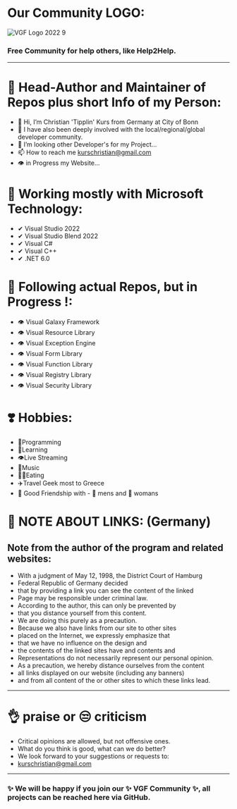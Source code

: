 # Our Community LOGO:
![VGF Logo 2022 9](https://user-images.githubusercontent.com/40143278/152175762-3abbf383-da5e-4da9-aa29-51652d93654c.jpg)
### Free Community for help others, like Help2Help.
----
# 🧑 Head-Author and Maintainer of Repos plus short Info of my Person:
- 👋 Hi, I’m Christian 'Tipplin' Kurs from Germany at City of Bonn
- 👀 I have also been deeply involved with the local/regional/global developer community.
- 💞️ I’m looking other Developer's for my Project...
- 📫 How to reach me kurschristian@gmail.com
- 👁️ in Progress my Website...

# 🧑 Working mostly with Microsoft Technology:
- ✔ Visual Studio 2022
- ✔ Visual Studio Blend 2022
- ✔ Visual C#
- ✔ Visual C++
- ✔ .NET 6.0
# 🧑 Following actual Repos, but in Progress !:
- 👁️ Visual Galaxy Framework
- 👁️ Visual Resource Library
- 👁️ Visual Exception Engine
- 👁️ Visual Form Library
- 👁️ Visual Function Library
- 👁️ Visual Registry Library
- 👁️ Visual Security Library
# ❣️ Hobbies: 
- 🧑Programming
- 🧓Learning 
- 👁️Live Streaming
- 📯Music
- 🍔🌭Eating 
- ✈️Travel Geek most to Greece
- 🧑 Good Friendship with - 👨 mens and 👧 womans
# 🧑 NOTE ABOUT LINKS: (Germany)
## Note from the author of the program and related websites:
- With a judgment of May 12, 1998, the District Court of Hamburg
- Federal Republic of Germany decided
- that by providing a link you can see the content of the linked
- Page may be responsible under criminal law.
- According to the author, this can only be prevented by
- that you distance yourself from this content.
- We are doing this purely as a precaution.
- Because we also have links from our site to other sites
- placed on the Internet, we expressly emphasize that
- that we have no influence on the design and
- the contents of the linked sites have and contents and
- Representations do not necessarily represent our personal opinion.
- As a precaution, we hereby distance ourselves from the content
- all links displayed on our website (including any banners)
- and from all content of the or other sites to which these links lead.
----
# 👌 praise or 😒 criticism
- Critical opinions are allowed, but not offensive ones.
- What do you think is good, what can we do better?
- We look forward to your suggestions or requests to:
- kurschristian@gmail.com
----
### ✨ We will be happy if you join our ✨ VGF Community ✨, all projects can be reached here via GitHub.
<!---
Tipplin/Tipplin is a ✨ special ✨ repository because its `README.md` (this file) appears on your GitHub profile.
You can click the Preview link to take a look at your changes.
--->
